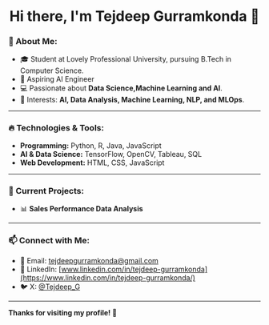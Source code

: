 <h1 align="center">Hi there, I'm Tejdeep Gurramkonda 👋</h1>

### 🚀 About Me:
- 🎓 Student at Lovely Professional University, pursuing B.Tech in Computer Science.  
- 🧠 Aspiring AI Engineer 
- 💻 Passionate about **Data Science,Machine Learning and AI**.  
- 🎯 Interests: **AI, Data Analysis, Machine Learning, NLP, and MLOps**.   

---

### 🔥 Technologies & Tools:
- **Programming:** Python, R, Java, JavaScript  
- **AI & Data Science:** TensorFlow, OpenCV, Tableau, SQL  
- **Web Development:** HTML, CSS, JavaScript
  
---

### 📌 Current Projects:
- 📊 **Sales Performance Data Analysis**  

---

### 📫 Connect with Me:
- 📧 Email: [tejdeepgurramkonda@gmail.com](mailto:tejdeepgurramkonda@gmail.com)  
- 🔗 LinkedIn: [www.linkedin.com/in/tejdeep-gurramkonda](https://www.linkedin.com/in/tejdeep-gurramkonda/)  
- 🐦 X: [@Tejdeep_G](https://x.com/Tejdeep_G)  
---

**Thanks for visiting my profile! 🚀**
